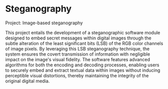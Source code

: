 # Steganography

Project: Image-based steganography

This project entails the development of a steganographic software module designed to embed secret messages within digital images through the subtle alteration of the least significant bits (LSB) of the RGB color channels of image pixels. By leveraging this LSB steganography technique, the system ensures the covert transmission of information with negligible impact on the image's visual fidelity. The software features advanced algorithms for both the encoding and decoding processes, enabling users to securely embed and extract textual data within images without inducing perceptible visual distortions, thereby maintaining the integrity of the original digital media.
